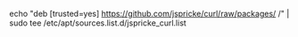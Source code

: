 echo "deb [trusted=yes] https://github.com/jspricke/curl/raw/packages/ /" | sudo tee /etc/apt/sources.list.d/jspricke_curl.list
